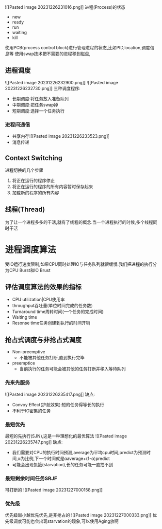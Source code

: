 ![[Pasted image 20231226231016.png]]
进程(Process)的状态
- new
- ready
- run
- waiting
- kill

使用PCB(process control block)进行管理进程的状态,比如PID,location,调度信息等
使用swap技术把不需要的进程移到磁盘,
## 进程调度
![[Pasted image 20231226232900.png]]
![[Pasted image 20231226232730.png]]
三种调度程序:
- 长期调度:将任务放入准备队列
- 中期调度:把任务swap掉
- 短期调度:选择一个任务执行

### 进程间通信
- 共享内存![[Pasted image 20231226233523.png]]
- 消息传递

## Context Switching
进程切换的几个步骤
1. 将正在运行的程序停止
2. 将正在运行的程序的所有内容暂时保存起来
3. 加载新的程序的所有内容

## 线程(Thread)
为了让一个进程多多的干活,就有了线程的概念.当一个进程执行的时候,多个线程同时干活

# 进程调度算法
受IO运行速度限制,如果CPU同时处理IO与任务队列就很缓慢.我们把进程的执行分为CPU Burst和IO Brust
## 评估调度算法的效果的指标
- CPU utilization|CPU使用率
- throughput吞吐量(单位时间完成的任务数)
- Turnaround time周转时间(一个任务的完成时间)
- Waiting time
- Resonse time任务创建到执行的时间开销

## 抢占式调度与非抢占式调度
- Non-preemptive
	- 不能被其他任务打断,直到执行完毕
- preemptice
	- 当前执行的任务可能会被其他的任务打断并移入等待队列

### 先来先服务
![[Pasted image 20231226235417.png]]
缺点:
- Convoy Effect(护航效果):短的任务得等长的执行
- 不利于IO密集的任务

### 最短优先
最短的先执行(SJN),这是一种理想化的最优算法
![[Pasted image 20231226235747.png]]
缺点:
- 我们需要对CPU的执行时间预测,average为平均cpu时间,predict为预测时间,α为比例,下一个时间就是αaverage+(1-α)predict
- 可能会出现饥饿(starvation),长的任务可能一直拍不到 

###  最短剩余时间任务SRJF
可打断的
![[Pasted image 20231227000158.png]]
### 优先级
优先级越小越优先优先,是非抢占的
![[Pasted image 20231227000333.png]]
优先级调度可能也会出现starvation的现象,可以使用Aging放啊